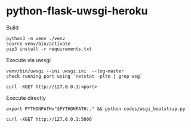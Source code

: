 # python-flask-uwsgi-heroku

Build
```
python3 -m venv ./venv
source venv/bin/activate
pip3 install -r requirements.txt
```

Execute via uwsgi
```
venv/bin/uwsgi --ini uwsgi.ini  --log-master
check running port using `netstat -pltn | grep wsg`

curl -XGET http://127.0.0.1:<port>
```

Execute directly
```
export PYTHONPATH="$PYTHONPATH:." && python codes/wsgi_bootstrap.py

curl -XGET http://127.0.0.1:5000
```
